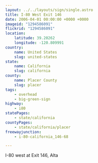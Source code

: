 ```yaml
---
layout: ../../layouts/sign/single.astro
title: I-80 West Exit 146
date: 2006-04-01 00:00:00 +0000 +0000
imageid: "1294586091"
flickrid: "1294586091"
location:
    latitude: 39.20262
    longitude: -120.809991
country:
    name: United States
    slug: united-states
state:
    name: California
    slug: california
county:
    name: Placer County
    slug: placer
tags:
    - overhead
    - big-green-sign
highway:
    - i80
statePages:
    - state/california
countyPages:
    - state/california/placer
freewayjunction:
    - i-80-california_146-68

---
```

I-80 west at Exit 146, Alta